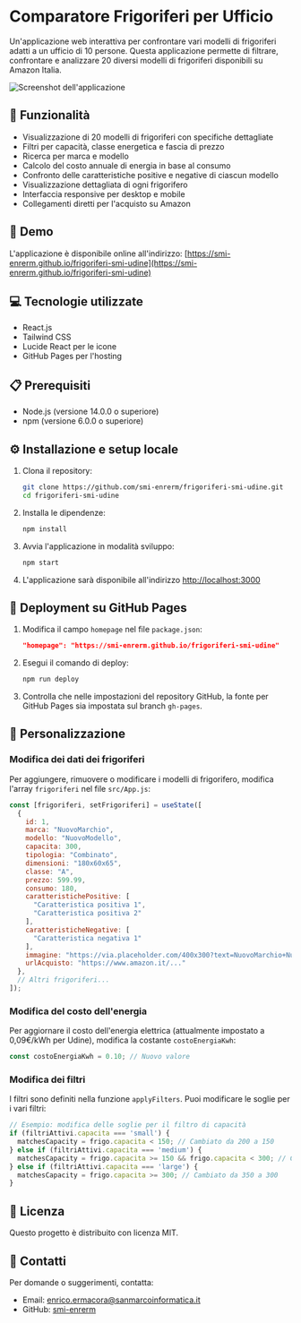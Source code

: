 # Comparatore Frigoriferi per Ufficio

Un'applicazione web interattiva per confrontare vari modelli di frigoriferi adatti a un ufficio di 10 persone. Questa applicazione permette di filtrare, confrontare e analizzare 20 diversi modelli di frigoriferi disponibili su Amazon Italia.

![Screenshot dell'applicazione](https://via.placeholder.com/800x400?text=Screenshot+Comparatore+Frigoriferi)

## 🌟 Funzionalità

- Visualizzazione di 20 modelli di frigoriferi con specifiche dettagliate
- Filtri per capacità, classe energetica e fascia di prezzo
- Ricerca per marca e modello
- Calcolo del costo annuale di energia in base al consumo
- Confronto delle caratteristiche positive e negative di ciascun modello
- Visualizzazione dettagliata di ogni frigorifero
- Interfaccia responsive per desktop e mobile
- Collegamenti diretti per l'acquisto su Amazon

## 🚀 Demo

L'applicazione è disponibile online all'indirizzo: [https://smi-enrerm.github.io/frigoriferi-smi-udine](https://smi-enrerm.github.io/frigoriferi-smi-udine)

## 💻 Tecnologie utilizzate

- React.js
- Tailwind CSS
- Lucide React per le icone
- GitHub Pages per l'hosting

## 📋 Prerequisiti

- Node.js (versione 14.0.0 o superiore)
- npm (versione 6.0.0 o superiore)

## ⚙️ Installazione e setup locale

1. Clona il repository:
   ```bash
   git clone https://github.com/smi-enrerm/frigoriferi-smi-udine.git
   cd frigoriferi-smi-udine
   ```

2. Installa le dipendenze:
   ```bash
   npm install
   ```

3. Avvia l'applicazione in modalità sviluppo:
   ```bash
   npm start
   ```

4. L'applicazione sarà disponibile all'indirizzo [http://localhost:3000](http://localhost:3000)

## 🔄 Deployment su GitHub Pages

1. Modifica il campo `homepage` nel file `package.json`:
   ```json
   "homepage": "https://smi-enrerm.github.io/frigoriferi-smi-udine"
   ```

2. Esegui il comando di deploy:
   ```bash
   npm run deploy
   ```

3. Controlla che nelle impostazioni del repository GitHub, la fonte per GitHub Pages sia impostata sul branch `gh-pages`.

## 🔧 Personalizzazione

### Modifica dei dati dei frigoriferi

Per aggiungere, rimuovere o modificare i modelli di frigorifero, modifica l'array `frigoriferi` nel file `src/App.js`:

```javascript
const [frigoriferi, setFrigoriferi] = useState([
  {
    id: 1,
    marca: "NuovoMarchio",
    modello: "NuovoModello",
    capacita: 300,
    tipologia: "Combinato",
    dimensioni: "180x60x65",
    classe: "A",
    prezzo: 599.99,
    consumo: 180,
    caratteristichePositive: [
      "Caratteristica positiva 1",
      "Caratteristica positiva 2"
    ],
    caratteristicheNegative: [
      "Caratteristica negativa 1"
    ],
    immagine: "https://via.placeholder.com/400x300?text=NuovoMarchio+NuovoModello",
    urlAcquisto: "https://www.amazon.it/..."
  },
  // Altri frigoriferi...
]);
```

### Modifica del costo dell'energia

Per aggiornare il costo dell'energia elettrica (attualmente impostato a 0,09€/kWh per Udine), modifica la costante `costoEnergiaKwh`:

```javascript
const costoEnergiaKwh = 0.10; // Nuovo valore
```

### Modifica dei filtri

I filtri sono definiti nella funzione `applyFilters`. Puoi modificare le soglie per i vari filtri:

```javascript
// Esempio: modifica delle soglie per il filtro di capacità
if (filtriAttivi.capacita === 'small') {
  matchesCapacity = frigo.capacita < 150; // Cambiato da 200 a 150
} else if (filtriAttivi.capacita === 'medium') {
  matchesCapacity = frigo.capacita >= 150 && frigo.capacita < 300; // Cambiato da 200-350 a 150-300
} else if (filtriAttivi.capacita === 'large') {
  matchesCapacity = frigo.capacita >= 300; // Cambiato da 350 a 300
}
```

## 📝 Licenza

Questo progetto è distribuito con licenza MIT.

## 👥 Contatti

Per domande o suggerimenti, contatta:
- Email: enrico.ermacora@sanmarcoinformatica.it
- GitHub: [smi-enrerm](https://github.com/smi-enrerm)
